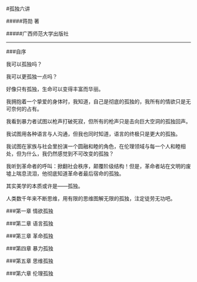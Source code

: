#孤独六讲

#####蒋勋 著

#####广西师范大学出版社

---

###自序

我可以孤独吗？

我可以更孤独一点吗？

好像只有孤独，生命可以变得丰富而华丽。

我拥抱着一个挚爱的身体时，我知道，自己是彻底的孤独的，我所有的情欲只是无可奈何的占有。

我看到暴力者试图以枪声打破死寂，但所有的枪声只是击向巨大空洞的孤独回声。

我试图用各种语言与人沟通，但我也同时知道，语言的终极只是更大的孤独。

我试图在家族与社会里扮演一个圆融和睦的角色，在伦理领域与每一个人和睦相处，但为什么，我仍然感觉到不可改变的孤独？

我听到革命者的呼叫：掀翻社会秩序，颠覆阶级结构！但是，革命者站在文明的废墟上喘息流泪，他彻底知道革命者最后宿命的孤独。

其实美学的本质或许是——孤独。

人类数千年来不断思维，用有限的思维图解无限的孤独，注定徒劳无功吧。

###第一章 情欲孤独

###第二章 语言孤独

###第三章 革命孤独

###第四章 暴力孤独

###第五章 思维孤独

###第六章 伦理孤独
